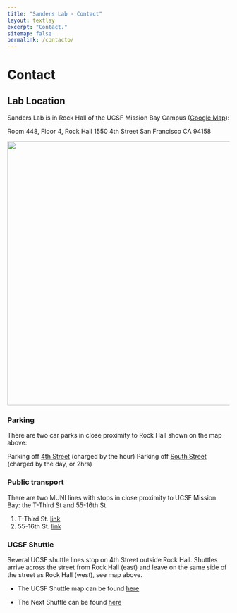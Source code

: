 ```yaml
---
title: "Sanders Lab - Contact"
layout: textlay
excerpt: "Contact."
sitemap: false
permalink: /contacto/
---
```


# Contact

## Lab Location

Sanders Lab is in Rock Hall of the UCSF Mission Bay Campus ([Google Map](https://goo.gl/maps/wLQbKoAUSTS2)):

Room 448, Floor 4, Rock Hall
1550 4th Street
San Francisco
CA 94158

<img src="{{ site.url }}{{ site.baseurl }}/images/contactpic/map.png" style="width: 600px">


### Parking

There are two car parks in close proximity to Rock Hall shown on the map above:

Parking off [4th Street](https://www.google.com/maps/place/Third+Street+Garage/@37.768572,-122.38973,18z/data=!3m1!4b1!4m2!3m1!1s0x808f7fc58c60662d:0x6886a31478ecb0) (charged by the hour)
Parking off [South Street](https://www.google.com/maps/search/401+South+Street/@37.76892,-122.388106,19z/data=!3m1!4b1) (charged by the day, or 2hrs)

### Public transport
There are two MUNI lines with stops in close proximity to UCSF Mission Bay: the T-Third St and 55-16th St.

1. T-Third St. [link](https://www.sfmta.com/routes/t-third-street)
1. 55-16th St. [link](https://www.sfmta.com/routes/55-16th-street)

### UCSF Shuttle
Several UCSF shuttle lines stop on 4th Street outside Rock Hall. Shuttles arrive across the street from Rock Hall (east) and leave on the same side of the street as Rock Hall (west), see map above.

- The UCSF Shuttle map can be found [here](https://campuslifeservices.ucsf.edu/upload/transportation/files/Shuttles_SystemMap_Current.pdf)

- The Next Shuttle can be found [here](https://ucsf.tripshot.com/)
